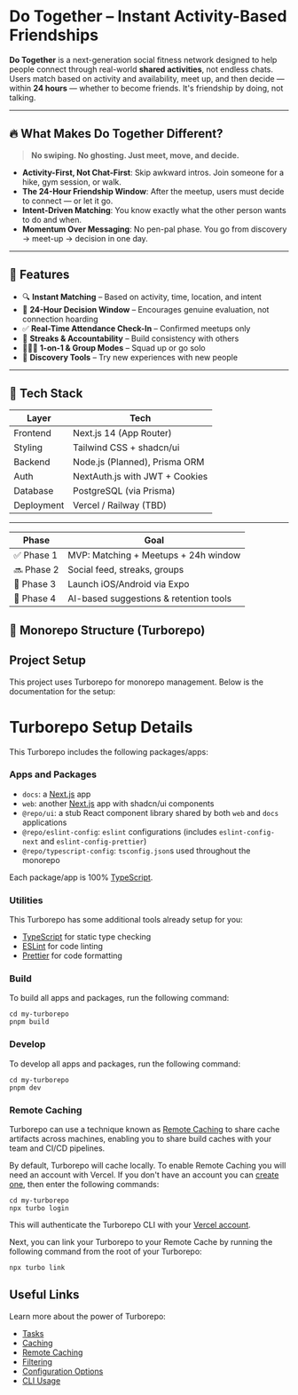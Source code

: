 # Do Together – Instant Activity-Based Friendships

**Do Together** is a next-generation social fitness network designed to help people connect through real-world **shared activities**, not endless chats. Users match based on activity and availability, meet up, and then decide — within **24 hours** — whether to become friends. It's friendship by doing, not talking.

---

## 🔥 What Makes Do Together Different?

> **No swiping. No ghosting. Just meet, move, and decide.**

- **Activity-First, Not Chat-First**: Skip awkward intros. Join someone for a hike, gym session, or walk.
- **The 24-Hour Friendship Window**: After the meetup, users must decide to connect — or let it go.
- **Intent-Driven Matching**: You know exactly what the other person wants to do and when.
- **Momentum Over Messaging**: No pen-pal phase. You go from discovery → meet-up → decision in one day.

---

## 🚀 Features

- 🔍 **Instant Matching** – Based on activity, time, location, and intent  
- 📅 **24-Hour Decision Window** – Encourages genuine evaluation, not connection hoarding  
- ✅ **Real-Time Attendance Check-In** – Confirmed meetups only  
- 🎯 **Streaks & Accountability** – Build consistency with others  
- 🧑‍🤝‍🧑 **1-on-1 & Group Modes** – Squad up or go solo  
- 🧭 **Discovery Tools** – Try new experiences with new people  

---

## 🧱 Tech Stack

| Layer        | Tech                             |
|--------------|----------------------------------|
| Frontend     | Next.js 14 (App Router)          |
| Styling      | Tailwind CSS + shadcn/ui         |
| Backend      | Node.js (Planned), Prisma ORM    |
| Auth         | NextAuth.js with JWT + Cookies   |
| Database     | PostgreSQL (via Prisma)          |
| Deployment   | Vercel / Railway (TBD)           |

---

| Phase      | Goal                                   |
| ---------- | -------------------------------------- |
| ✅ Phase 1  | MVP: Matching + Meetups + 24h window   |
| 🔜 Phase 2 | Social feed, streaks, groups           |
| 🔄 Phase 3 | Launch iOS/Android via Expo            |
| 🔐 Phase 4 | AI-based suggestions & retention tools |


## 📁 Monorepo Structure (Turborepo)



## Project Setup

This project uses Turborepo for monorepo management. Below is the documentation for the setup:

# Turborepo Setup Details

This Turborepo includes the following packages/apps:

### Apps and Packages

- `docs`: a [Next.js](https://nextjs.org/) app
- `web`: another [Next.js](https://nextjs.org/) app with shadcn/ui components
- `@repo/ui`: a stub React component library shared by both `web` and `docs` applications
- `@repo/eslint-config`: `eslint` configurations (includes `eslint-config-next` and `eslint-config-prettier`)
- `@repo/typescript-config`: `tsconfig.json`s used throughout the monorepo

Each package/app is 100% [TypeScript](https://www.typescriptlang.org/).

### Utilities

This Turborepo has some additional tools already setup for you:

- [TypeScript](https://www.typescriptlang.org/) for static type checking
- [ESLint](https://eslint.org/) for code linting
- [Prettier](https://prettier.io) for code formatting

### Build

To build all apps and packages, run the following command:

```
cd my-turborepo
pnpm build
```

### Develop

To develop all apps and packages, run the following command:

```
cd my-turborepo
pnpm dev
```

### Remote Caching

Turborepo can use a technique known as [Remote Caching](https://turborepo.com/docs/core-concepts/remote-caching) to share cache artifacts across machines, enabling you to share build caches with your team and CI/CD pipelines.

By default, Turborepo will cache locally. To enable Remote Caching you will need an account with Vercel. If you don't have an account you can [create one](https://vercel.com/signup?utm_source=turborepo-examples), then enter the following commands:

```
cd my-turborepo
npx turbo login
```

This will authenticate the Turborepo CLI with your [Vercel account](https://vercel.com/docs/concepts/personal-accounts/overview).

Next, you can link your Turborepo to your Remote Cache by running the following command from the root of your Turborepo:

```
npx turbo link
```

## Useful Links

Learn more about the power of Turborepo:

- [Tasks](https://turborepo.com/docs/crafting-your-repository/running-tasks)
- [Caching](https://turborepo.com/docs/crafting-your-repository/caching)
- [Remote Caching](https://turborepo.com/docs/core-concepts/remote-caching)
- [Filtering](https://turborepo.com/docs/crafting-your-repository/running-tasks#using-filters)
- [Configuration Options](https://turborepo.com/docs/reference/configuration)
- [CLI Usage](https://turborepo.com/docs/reference/command-line-reference)
